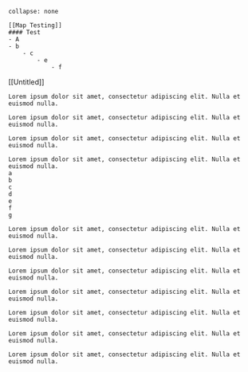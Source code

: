 ```ad-note
collapse: none

[[Map Testing]]
#### Test
- A
- b
	- c
		- e
			- f
```

[[Untitled]]

```ad-abstract
Lorem ipsum dolor sit amet, consectetur adipiscing elit. Nulla et euismod nulla.

```

```ad-info
Lorem ipsum dolor sit amet, consectetur adipiscing elit. Nulla et euismod nulla.
```

```ad-tip
Lorem ipsum dolor sit amet, consectetur adipiscing elit. Nulla et euismod nulla.

```

```ad-success
Lorem ipsum dolor sit amet, consectetur adipiscing elit. Nulla et euismod nulla.
a
b
c
d
e
f
g
```

```ad-question
Lorem ipsum dolor sit amet, consectetur adipiscing elit. Nulla et euismod nulla.
```

```ad-warning
Lorem ipsum dolor sit amet, consectetur adipiscing elit. Nulla et euismod nulla.
```

```ad-failure
Lorem ipsum dolor sit amet, consectetur adipiscing elit. Nulla et euismod nulla.
```

```ad-danger
Lorem ipsum dolor sit amet, consectetur adipiscing elit. Nulla et euismod nulla.
```

```ad-bug
Lorem ipsum dolor sit amet, consectetur adipiscing elit. Nulla et euismod nulla.
```

```ad-example
Lorem ipsum dolor sit amet, consectetur adipiscing elit. Nulla et euismod nulla.
```

```ad-quote
Lorem ipsum dolor sit amet, consectetur adipiscing elit. Nulla et euismod nulla.
```

